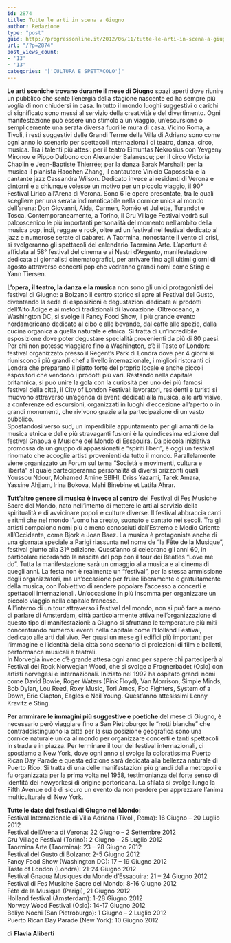 ```yaml
---
id: 2874
title: Tutte le arti in scena a Giugno
author: Redazione
type: "post"
guid: http://progressonline.it/2012/06/11/tutte-le-arti-in-scena-a-giugno/
url: "/?p=2874"
post_views_count:
- '13'
- '13'
categories: "['CULTURA E SPETTACOLO']"
---
```


**Le arti sceniche trovano durante il mese di Giugno** spazi aperti dove riunire un pubblico che sente l’energia della stagione nascente ed ha sempre più voglia di non chiudersi in casa. In tutto il mondo luoghi suggestivi o carichi di significato sono messi al servizio della creatività e del divertimento. Ogni manifestazione può essere uno stimolo a un viaggio, un’escursione o semplicemente una serata diversa fuori le mura di casa. Vicino Roma, a Tivoli, i resti suggestivi delle Grandi Terme della Villa di Adriano sono come ogni anno lo scenario per spettacoli internazionali di teatro, danza, circo, musica. Tra i talenti più attesi: per il teatro Eimuntas Nekrosius con Yevgeny Mironov e Pippo Delbono con Alexander Balanescu; per il circo Victoria Chaplin e Jean-Baptiste Thierrée; per la danza Barak Marshall; per la musica il pianista Haochen Zhang, il cantautore Vinicio Capossela e la cantante jazz Cassandra Wilson. Dedicato invece ai residenti di Verona e dintorni e a chiunque volesse un motivo per un piccolo viaggio, il 90° Festival Lirico all’Arena di Verona. Sono 6 le opere presentate, tra le quali scegliere per una serata indimenticabile nella cornice unica al mondo dell’arena: Don Giovanni, Aida, Carmen, Roméo et Juliette, Turandot e Tosca. Contemporaneamente, a Torino, il Gru Village Festival vedrà sul palcoscenico le più importanti personalità del momento nell’ambito della musica pop, indi, reggae e rock, oltre ad un festival nel festival dedicato al jazz e numerose serate di cabaret. A Taormina, nonostante il vento di crisi, si svolgeranno gli spettacoli del calendario Taormina Arte. L’apertura è affidata al 58° festival del cinema e ai Nastri d’Argento, manifestazione dedicata ai giornalisti cinematografici, per arrivare fino agli ultimi giorni di agosto attraverso concerti pop che vedranno grandi nomi come Sting e Yann Tiersen.

**L’opera, il teatro, la danza e la musica** non sono gli unici protagonisti dei festival di Giugno: a Bolzano il centro storico si apre al Festival del Gusto, diventando la sede di esposizioni e degustazioni dedicate ai prodotti dell’Alto Adige e ai metodi tradizionali di lavorazione. Oltreoceano, a Washington DC, si svolge il Fancy Food Show, il più grande evento nordamericano dedicato al cibo e alle bevande, dal caffè alle spezie, dalla cucina organica a quella naturale e etnica. Si tratta di un’incredibile esposizione dove poter degustare specialità provenienti da più di 80 paesi.  
Per chi non potesse viaggiare fino a Washington, c’è il Taste of London: festival organizzato presso il Regent’s Park di Londra dove per 4 giorni si riuniscono i più grandi chef a livello internazionale, i migliori ristoranti di Londra che preparano il piatto forte del proprio locale e anche piccoli espositori che vendono i prodotti più vari. Restando nella capitale britannica, si può unire la gola con la curiosità per uno dei più famosi festival della città, il City of London Festival: lavoratori, residenti e turisti si muovono attraverso un’agenda di eventi dedicati alla musica, alle arti visive, a conferenze ed escursioni, organizzati in luoghi d’eccezione all’aperto o in grandi monumenti, che rivivono grazie alla partecipazione di un vasto pubblico.  
Spostandosi verso sud, un imperdibile appuntamento per gli amanti della musica etnica e delle più stravaganti fusioni è la quindicesima edizione del festival Gnaoua e Musiche del Mondo di Essaouira. Da piccola iniziativa promossa da un gruppo di appassionati e “spiriti liberi”, è oggi un festival rinomato che accoglie artisti provenienti da tutto il mondo. Parallelamente viene organizzato un Forum sul tema “Società e movimenti, cultura e libertà” al quale parteciperanno personalità di diversi orizzonti quali Youssou Ndour, Mohamed Amine SBIHI, Driss Yazami, Tarek Amara, Yassine Ahjjam, Irina Bokova, Mahi Binebine et Latifa Ahrar.

**Tutt’altro genere di musica è invece al centro** del Festival di Fes Musiche Sacre del Mondo, nato nell’intento di mettere le arti al servizio della spiritualità e di avvicinare popoli e culture diverse. Il festival abbraccia canti e ritmi che nel mondo l’uomo ha creato, suonato e cantato nei secoli. Tra gli artisti compaiono nomi più o meno conosciuti dall’Estremo e Medio Oriente all’Occidente, come Bjork e Joan Baez. La musica è protagonista anche di una giornata speciale a Parigi riassunta nel nome de “la Fête de la Musique”, festival giunto alla 31ª edizione. Quest’anno si celebrano gli anni 60, in particolare ricordando la nascita del pop con il tour dei Beatles “Love me do”. Tutta la manifestazione sarà un omaggio alla musica e al cinema di quegli anni. La festa non è realmente un “festival”, per la stessa ammissione degli organizzatori, ma un’occasione per fruire liberamente e gratuitamente della musica, con l’obiettivo di rendere popolare l’accesso a concerti e spettacoli internazionali. Un’occasione in più insomma per organizzare un piccolo viaggio nella capitale francese.  
All’interno di un tour attraverso i festival del mondo, non si può fare a meno di parlare di Amsterdam, città particolarmente attiva nell’organizzazione di questo tipo di manifestazioni: a Giugno si sfruttano le temperature più miti concentrando numerosi eventi nella capitale come l’Holland Festival, dedicato alle arti dal vivo. Per quasi un mese gli edifici più importanti per l’immagine e l’identità della città sono scenario di proiezioni di film e balletti, performance musicali e teatrali.  
In Norvegia invece c’è grande attesa ogni anno per sapere chi parteciperà al Festival del Rock Norwegian Wood, che si svolge a Frognerbadet (Oslo) con artisti norvegesi e internazionali. Iniziato nel 1992 ha ospitato grandi nomi come David Bowie, Roger Waters (Pink Floyd), Van Morrison, Simple Minds, Bob Dylan, Lou Reed, Roxy Music, Tori Amos, Foo Fighters, System of a Down, Eric Clapton, Eagles e Neil Young. Quest’anno attesissimi Lenny Kravitz e Sting.

**Per ammirare le immagini più suggestive e poetiche** del mese di Giugno, è necessario però viaggiare fino a San Pietroburgo: le “notti bianche” che contraddistinguono la città per la sua posizione geografica sono una cornice naturale unica al mondo per organizzare concerti e tanti spettacoli in strada e in piazza. Per terminare il tour dei festival internazionali, ci spostiamo a New York, dove ogni anno si svolge la coloratissima Puerto Rican Day Parade e questa edizione sarà dedicata alla bellezza naturale di Puerto Rico. Si tratta di una delle manifestazioni più grandi della metropoli e fu organizzata per la prima volta nel 1958, testimonianza del forte senso di identità dei newyorkesi di origine portoricana. La sfilata si svolge lungo la Fifth Avenue ed è di sicuro un evento da non perdere per apprezzare l’anima multiculturale di New York.

**Tutte le date dei festival di Giugno nel Mondo:**  
Festival Internazionale di Villa Adriana (Tivoli, Roma): 16 Giugno – 20 Luglio 2012  
Festival dell’Arena di Verona: 22 Giugno – 2 Settembre 2012  
Gru Village Festival (Torino): 2 Giugno – 25 Luglio 2012  
Taormina Arte (Taormina): 23 – 28 Giugno 2012  
Festival del Gusto di Bolzano: 2-5 Giugno 2012  
Fancy Food Show (Washington DC): 17 – 19 Giugno 2012  
Taste of London (Londra): 21-24 Giugno 2012  
Festival Gnaoua Musiques du Monde d’Essaouira: 21 – 24 Giugno 2012  
Festival di Fes Musiche Sacre del Mondo: 8-16 Giugno 2012  
Fête de la Musique (Parigi), 21 Giugno 2012  
Holland festival (Amsterdam): 1-28 Giugno 2012  
Norway Wood Festival (Oslo): 14-17 Giugno 2012  
Beliye Nochi (San Pietroburgo): 1 Giugno – 2 Luglio 2012  
Puerto Rican Day Parade (New York): 10 Giugno 2012

di **Flavia Aliberti**